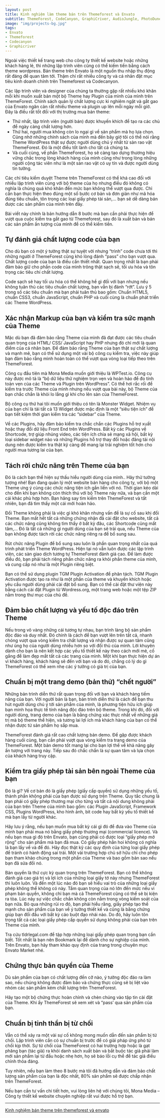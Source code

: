 ```yaml
---
layout: post
title: Kinh nghiệm làm theme bán trên Themeforest và Envato
subtitle: ThemeForest, CodeCanyon, GraphiCriver, AudioJungle, PhotoDune, 3DOcean, VideoHive, Elements
image: "img/projects-bg.jpg"
tags:
- Envato
- Themeforest
- Codecanyon
- Graphicriver
---
```


Ngoài việc thiết kế trang web cho công ty thiết kế website hoặc những khách hàng lẻ, thì những lập trình viên cũng có thể kiếm tiền bằng cách theme wordpress. Bán theme trên Envato là một nguồn thu nhập thụ động rất đáng để quan tâm tới. Thậm chí rất nhiều công ty và cá nhân đặt mục tiêu kinh doanh chính trên Themeforest và Codecanyon. 

Các lập trình viên và designer của chúng ta thường gặp rất nhiều khó khăn mỗi khi muốn xuất bản một bộ Theme hay Plugin của mình của mình trên ThemeForest. Chính sách quản lý chất lượng cực kì nghiêm ngặt và gắt gao của Envato ngăn cản rất nhiều theme và plugin up lên mỗi ngày mỗi giờ. Đây là điều rất tốt đối với thị trường mua bán theme:

- Thứ nhất, lập trình viên (người bán) được khuyến khích để tạo ra các chủ để ngày càng chất lượng hơn.
- Thứ hai, người mua không còn lo ngại gì về sản phẩm mà họ lựa chọn. Cũng nhờ những chính sách của mình mà đến bây giờ tôi có thể nói rằng Theme WordPress thật sự được người dùng chú ý nhất từ sàn rao vặt ThemeForest. Đó là một điều tốt lành cho tất cả chúng ta.
- Và cuối cùng, về phần ThemeForest, họ sẽ càng tạo dựng thương hiệu vững chắc trong lòng khách hàng của mình cũng như trong lòng những người cộng tác viên như là một sàn rao vặt có uy tín và được người dùng tin tưởng.

Các chỉ tiêu kiểm duyệt Theme trên ThemeForest có thể khá cao đối với nhiều lập trình viên cùng với bộ theme của họ nhưng điều đó không có nghĩa là chúng quá khó khăn đến mức bạn không thể vượt qua được. Chỉ cần bạn thực hiện theo đúng một số bước cơ bản và đơn giản như mã hóa đúng tiêu chuẩn, tôn trọng các loại giấy phép tài sản,… bạn sẽ dễ dàng bán được các sản phẩm của mình trên đây.

Bài viết này chính là bản hướng dẫn 8 bước mà bạn cần phải thực hiện để vượt qua cuộc kiểm tra gắt gao từ Themeforest, sau đó là xuất bản và bán các sản phẩm ấn tượng của mình để có thể kiếm tiền.



## Tự đánh giá chất lượng code của bạn

Cho dù bạn có một ý tưởng thật sự tuyệt vời nhưng “trình” code chưa tới thì những người ở ThemeForest cũng khó lòng đánh “pass” cho bạn vượt qua. Chất lượng code của bạn là điều cần thiết nhất. Quan trọng nhất là bạn phải đảm bảo giữ cho phần code của mình trông thật sạch sẽ, tối ưu hóa và tôn trọng các tiêu chí chất lượng.

Code sạch sẽ hay tối ưu hóa có thể không hề gì đối với bạn nhưng nếu không tuân thủ các tiêu chuẩn chất lượng, bạn vẫn bị đánh “rớt”. Lưu ý 5 trong số các tiêu chuẩn mà bạn phải tuân thủ bao gồm: Chuẩn HTML5, chuẩn CSS3, chuẩn JavaScript, chuẩn PHP và cuối cùng là chuẩn phát triển các Theme WordPress.


## Xác nhận Markup của bạn và kiểm tra sức mạnh của Theme

Mặc dù bạn đã đảm bảo rằng Theme của mình đã đạt được các tiêu chuẩn quan trọng của HTML/ CSS/ JavaScript hay PHP nhưng đó chỉ mới là quan điểm của cá nhân bạn. Để đảm bảo rằng Theme của bạn thật sự chất lượng và mạnh mẽ, bạn có thể sử dụng một vài bộ công cụ kiểm tra, việc này giúp bạn đảm bảo rằng mình hoàn toàn có thể vượt qua vòng loại tiếp theo trên ThemeForest.

Công cụ đầu tiên mà Mona Media muốn giới thiệu là WPTest.io. Công cụ này được mô tả là “bộ dữ liệu thử nghiệm trọn vẹn và hoàn hảo để đo tính toàn vẹn của các Theme và Plugin trên WordPress”. Có thể hơi rắc rối để kiểm tra trước Theme của mình nhưng nếu vượt qua bài này, bộ Theme của bạn chắc chắn là khỏi lo lắng gì khi cho lên sàn của ThemeForest.

Bộ công cụ thứ hai tôi muốn giới thiệu có tên là Monster Widget. Nhiệm vụ của bạn chỉ là tải tất cả 13 Widget được mặc định là một “siêu tiện ích” để bạn tiết kiệm thời gian kiểm tra các “sidebar” của Theme.

Về các Plugins, hãy đảm bảo kiểm tra chắc chắn các Plugins hỗ trợ xuất hoặc thay đổi dữ liệu Front End trên WordPress. Bất kỳ các Plugins về Shortcode, trợ giúp nhúng video, các tiện ích chia sẻ mạng xã hội, bất kỳ loại sidebar widget nào và những Plugins hỗ trợ thay đổi hoặc đăng tải nội dung nên được kiểm tra thật kỹ càng để mang lại trải nghiệm tốt hơn cho người mua tương lai của bạn.


## Tách rời chức năng trên Theme của bạn

Đó là cách bạn thể hiện sự thấu hiểu người dùng của mình.. Hãy thử tưởng tượng nhé! Bạn đang quản lý một website bán hàng cho công ty, với bộ một Theme ưng ý cùng các chức năng tiện ích gắn liền với nó. Thời gian kéo dài cho đến khi bạn không còn thích thú với bộ Theme này nữa, và bạn cần một cái khác phù hợp hơn. Bạn hăng say tìm kiếm trên ThemeForest và tất nhiên, bạn đã tìm thấy một cái mới hoàn hảo.

Đổi Theme không phải là việc gì khó khăn nhưng vấn đề là sự cố sau khi đổi Theme. Bạn mất hết tất cả những chứng nhận đã cài đặt cho website, tất cả các chức năng cũng không tìm thấy ở bất kỳ đâu, các Shortcode cũng mất tăm,… Đó là tất cả những gì người dùng của bạn sẽ trải qua, nếu Theme của bạn không được tách rời các chức năng riêng ra để bổ sung sau.

Rút chức năng Plugin để bổ sung sau luôn là phần quan trọng nhất của quá trình phát triển Theme WordPress. Hiện tại nó vẫn luôn được các lập trình viên, các sàn giao dịch tương tự ThemeForest đánh giá cao. Để làm được điều đó, bạn phải tách riêng phần chức năng ra khỏi phần theme của mình, và cung cấp nó như là một Plugin riêng biệt.

Bạn có thể sử dụng plugin TGM Plugin Activation để phân tách. TGM Plugin Activation được tạo ra như là một phần của theme và khuyến khích hoặc yêu cầu người dùng phải cài đặt bổ sung. Bạn có thể cài đặt thư viện này bằng cách cài đặt Plugin từ Wordress.org, một trang web hoặc một tệp ZIP nằm trong thư mục của chủ đề.


## Đảm bảo chất lượng và yếu tố độc đáo trên Theme

Nếu trong vô vàng những cái tương tự nhau, bạn trình làng bộ sản phẩm độc đáo và duy nhất. Đó chính là cách để bạn vượt lên trên tất cả, nhanh chóng vượt qua vòng kiểm tra chất lượng và nhận được sự quan tâm cũng như ủng họ của người dùng nhiều hơn so với đối thủ của mình. Lời khuyên dành cho bạn là nên kết hợp các yếu tố thiết kế này theo cách mới mẻ, cố gắng để làm đẹp mắt tất cả các trang của mình. Một khi bạn thực hiện dự án vì khách hàng, khách hàng sẽ đến với bạn và do đó, chẳng có lý do gì ThemeForest có thể xem nhẹ các ý tưởng có giá trị của bạn.


## Chuẩn bị một trang demo (bản thử) “chết người”

Những bản trình diễn thử rất quan trọng đối với bạn và khách hàng tiềm năng của bạn. Với người bán là bạn, bản trình diễn thử là cách để bạn thu hút người dùng chú ý tới sản phẩm của mình, là phương tiện hữu ích giúp bạn minh họa thực tế tính năng độc đáo trên bộ theme. Trong khi đó, đối với người dùng, trang demo của bạn là bằng chứng xác thực nhất về những giá trị mà bộ theme thể hiện, và tương lai lợi ích mà khách hàng của bạn có thể nhận được từ sản phẩm họ sắp mua.

ThemeForest đánh giá rất cao chất lượng bản demo. Để gặp được khách hàng cuối cùng, bạn cần phải vượt qua vòng kiểm tra trang demo của ThemeForest.  Một bản demo tốt mang lại cho bạn lợi thế về khả năng gây ấn tượng với trang này. Tiếp sau đó chắc chắn là sự quan tâm và lựa chọn của khách hàng truy cập.


## Kiểm tra giấy phép tài sản bên ngoài Theme của bạn

Đó là gì? Về cơ bản đó là giấy phép (giấy cấp quyền) sử dụng những yếu tố, thành phần không phải của bạn được sử dụng trên Theme. Quy tắc chung là bạn phải có giấy phép thương mại cho từng và tất cả nội dung không phải của bạn trên Theme của mình bao gồm: các Plugin JavaScript, Framework CSS, Plugins WordPress, kho hình ảnh, bit code hay bất kỳ yếu tố thiết kế mà bạn lấy từ người khác.

Hãy lưu ý rằng, nếu bạn muốn mua bất kỳ cái gì đó để đưa vào Theme của mình bạn phải mua nó bằng giấy phép thương mại (commercial licence). Và nếu bạn mua gì đó trên Envato, bạn cũng phải có được loại “giấy phép mở rộng” cho sản phẩm mà bạn đã mua. Có giấy phép hẳn hoi không có nghĩa là bạn lấy về và để đó. Hãy đọc thật kỹ các quy định của từng loại giấy phép để tránh có hành động sai trái. Một vài trường hợp chủ sở hữu chỉ cho phép bạn tham khảo chúng trong một phần của Theme và bao gồm bản sao nếu bạn đã sửa đổi nó.

Bản quyền là thứ cực kỳ quan trọng trên ThemeForest. Bạn có thể không đánh giá cao giá trị và lợi ích của những loại giấy tờ này nhưng ThemeForest thì luôn luôn. Và đến một lúc nào đó bạn sẽ hiểu vai trò của những loại giấy phép không thể không có này. Tầm quan trọng của nó lớn đến mức nếu vi phạm bản quyền, không chỉ bạn mà cả ThemeForest cũng có thể sẽ bị kiện ra tòa. Lúc này sự việc chắc chắn không còn nằm trong vòng kiểm soát của bạn nữa. Bỏ qua những rủi ro đó, bạn phải hiểu rằng, giấy phép tạo thế mạnh cho sản phẩm của bạn về ý tưởng thiết kế và cũng là bằng chứng giúp bạn đối đầu với bất kỳ cáo buột đạo nhái nào. Do đó, hãy luôn tôn trọng tất cả các loại giấy phép cấp quyền sử dụng không phải của bạn trên Theme của mình.

Tra cứu tldrlegal.com để tập hợp những loại giấy phép quan trọng bạn cần biết. Tốt nhất là bạn nên Bookmark lại để dành cho sự nghiệp của mình. Trên Envato, bạn hãy tham khảo quy định của trang trong chuyên mục Envato Market nhé.


## Chứng thực bản quyền của Theme

Dù sản phẩm của bạn có chất lượng đến cỡ nào, ý tưởng độc đáo ra làm sao, nếu chúng không được đảm bảo và chứng thực cũng sẽ bị liệt vào nhóm các sản phẩm kém chất lượng trên ThemeForest.

Hãy tạo một bộ chứng thực hoàn chỉnh và chèn chúng vào tập tin cài đặt của Theme. Khi ấy ThemeForest sẽ xem xét và “pass’ qua sản phẩm của bạn.


## Chuẩn bị tinh thần bị từ chối

Vẫn có thể xảy ra một vài sự cố không mong muốn dẫn đến sản phẩm bị từ chối. Lập trình viên cần có sự chuẩn bị trước để có giải pháp ứng phó từ chối kịp thời. Sự từ chối của ThemeForest có hai trường hợp hoặc là gạt phăng bạn (tác giả) ra khỏi danh sách xuất bản và bắt buộc tác giả phải làm mới sản phẩm lại từ đầu hoặc nhẹ hơn, họ sẽ báo lỗi cụ thể để tác giả điều chỉnh thỏa đáng.

Tuy nhiên, nếu bạn làm theo 8 bước mà tôi đã hướng dẫn và đảm bảo chất lượng sản phẩm của bạn là độc nhất, 80% sản phẩm sẽ được chấp nhận trên ThemeForest.

Nếu bạn cần tư vấn chi tiết hơn, vui lòng liên hệ với chúng tôi, Mona Media – Công ty thiết kế website chuyên nghiệp rất vui được hỗ trợ bạn.

-----

[Kinh nghiệm bán theme trên themeforest và envato](https://mona.media/kinh-nghiem-ban-theme-tren-themeforest-va-envato/)

